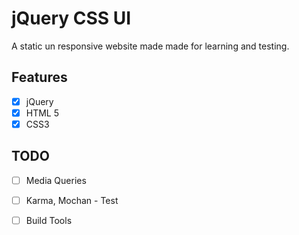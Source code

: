 # jQuery CSS UI

A static un responsive website made made for learning and testing.

## Features
- [x] jQuery
- [x] HTML 5
- [x] CSS3

## TODO
- [ ] Media Queries
- [ ] Karma, Mochan - Test
- [ ] Build Tools

